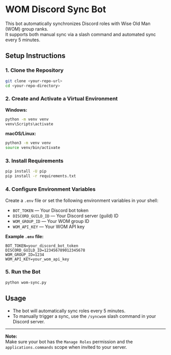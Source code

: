 # WOM Discord Sync Bot

This bot automatically synchronizes Discord roles with Wise Old Man (WOM) group ranks.  
It supports both manual sync via a slash command and automated sync every 5 minutes.

## Setup Instructions

### 1. Clone the Repository

```sh
git clone <your-repo-url>
cd <your-repo-directory>
```

### 2. Create and Activate a Virtual Environment

**Windows:**
```sh
python -m venv venv
venv\Scripts\activate
```

**macOS/Linux:**
```sh
python3 -m venv venv
source venv/bin/activate
```

### 3. Install Requirements

```sh
pip install -U pip
pip install -r requirements.txt
```

### 4. Configure Environment Variables

Create a `.env` file or set the following environment variables in your shell:

- `BOT_TOKEN` — Your Discord bot token
- `DISCORD_GUILD_ID` — Your Discord server (guild) ID
- `WOM_GROUP_ID` — Your WOM group ID
- `WOM_API_KEY` — Your WOM API key

**Example `.env` file:**
```
BOT_TOKEN=your_discord_bot_token
DISCORD_GUILD_ID=123456789012345678
WOM_GROUP_ID=1234
WOM_API_KEY=your_wom_api_key
```

### 5. Run the Bot

```sh
python wom-sync.py
```

## Usage

- The bot will automatically sync roles every 5 minutes.
- To manually trigger a sync, use the `/syncwom` slash command in your Discord server.

---

**Note:**  
Make sure your bot has the `Manage Roles` permission and the `applications.commands` scope when invited to your server.